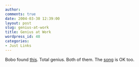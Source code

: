 ```yaml
---
author:
comments: true
date: 2004-03-30 12:39:00
layout: post
slug: genius-at-work
title: Genius at Work
wordpress_id: 48
categories:
- Just Links
---
```


Bobo found [this](http://www.origamiboulder.com/). Total genius. Both of them. The [song](http://www.commercialwhore.com/origamiboulder--sarapatterson.mp3) is OK too.
